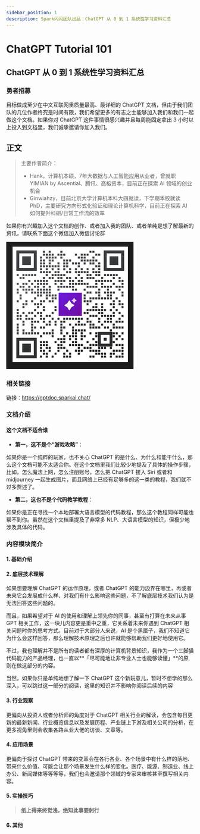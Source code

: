 ```yaml
---
sidebar_position: 1
description: Spark闪闪团队出品：ChatGPT 从 0 到 1 系统性学习资料汇总
---
```


# ChatGPT Tutorial 101

## ChatGPT 从 0 到 1 系统性学习资料汇总

### 勇者招募

目标做成至少在中文互联网里质量最高、最详细的 ChatGPT 文档，但由于我们团队的几位作者终究是时间有限，我们希望更多的有志之士能够加入我们和我们一起做这个文档。如果你对 ChatGPT 这件事情很感兴趣并且每周能固定拿出 3 小时以上投入到文档里，我们诚挚邀请你加入我们。

## 正文

> 主要作者简介：
>
> * Hank，计算机本硕，7年大数据与人工智能应用从业者，曾就职 YIMIAN by Ascential、腾讯、高榕资本，目前正在探索 AI 领域的创业机会
> * Ginwiahzy，目前北京大学计算机本科大四就读，下学期本校就读 PhD，主要研究方向形式化验证和理论计算机科学，目前正在探索 AI 如何提升科研/日常工作流的效率

如果你有兴趣加入这个文档的创作、或者加入我的团队、或者单纯是想了解最新的资讯，请联系下面这个微信加入微信讨论群

![](./assets/sparkshanshan-wechat-qrcode.png)

### 相关链接

链接：https://gptdoc.sparkai.chat/

### 文档介绍

#### 这个文档不适合谁

* **第一，这不是个“游戏攻略”**：

如果你是一个纯粹的玩家，也不关心 ChatGPT 的是什么、为什么和能干什么，那么这个文档可能不太适合你。在这个文档里我们比较少地提及了具体的操作步骤，比如，怎么魔法上网，怎么注册账号，怎么把 ChatGPT 接入 Siri 或者和 midjourney 一起生成图片，而且网络上已经有足够多的这一类的教程，我们就不过多赘述了。

* **第二，这也不是个代码教学教程**：

如果你是正在寻找一个本地部署大语言模型的代码教程，那么这个教程同样可能也帮不到你。虽然在这个文档里提及了非常多 NLP、大语言模型的知识，但极少地涉及具体的代码。

### 内容模块简介

#### 1. 基础介绍

#### 2. 底层技术理解

如果想要理解 ChatGPT 的运作原理，或者 ChatGPT 的能力边界在哪里，再或者未来它会发展成什么样、对我们有什么影响这些问题，不了解底层技术我们认为是无法回答这些问题的。

而且，如果希望对于 AI 的使用和理解上领先你的同事，甚至有打算在未来从事 GPT 相关工作，这一块儿内容更是重中之重，它关系着未来你遇到 ChatGPT 相关问题时你的思考方式。目前对于大部分人来说，AI 是个黑匣子，我们不知道它为什么会这样回答，那么理解技术原理之后也许就能够帮助我们更好地使用它。

不过，我也理解并不是所有的读者都有深厚的计算机背景知识，我作为一个三脚猫代码能力的产品经理，也一直以**「尽可能地让非专业人士也能够读懂」**的原则在做这部分的内容。

当然，如果你只是单纯地想了解一下 ChatGPT 这个新玩意儿，暂时不想学的那么深入，可以跳过这一部分的阅读，这里的知识并不影响你阅读后续的内容

#### 3. 行业观察

更偏向从投资人或者分析师的角度对于 ChatGPT 相关行业的解读，会包含每日更新的最新新闻、行业概览信息以及发展历程、产业链上下游及相关公司的分析，在更多视角里则会收集各路从业大佬的访谈、文章等。

#### 4. 应用场景

更偏向于探讨 ChatGPT 带来的变革会在各行各业、各个场景中有什么样的落地、带来什么价值、可能会让那个场景发生什么样的变化。医疗、能源、制造业、线上办公、新闻媒体等等等等，我们也会邀请那个领域的专家来审核甚至撰写相关内容。

#### 5. 实操技巧

> **纸上得来终觉浅，绝知此事要躬行**

#### 6. 其他
